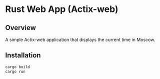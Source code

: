 # Rust Web App (Actix-web)
## Overview
A simple Actix-web application that displays the current time in Moscow.

## Installation
```bash
cargo build
cargo run
```

